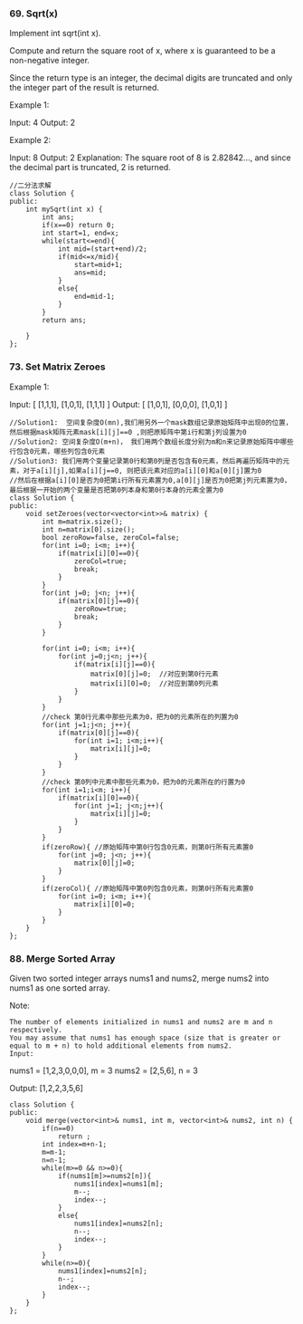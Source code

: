### 69. Sqrt(x)
Implement int sqrt(int x).

Compute and return the square root of x, where x is guaranteed to be a non-negative integer.

Since the return type is an integer, the decimal digits are truncated and only the integer part of the result is returned.

Example 1:

Input: 4
Output: 2

Example 2:

Input: 8
Output: 2
Explanation: The square root of 8 is 2.82842..., and since 
             the decimal part is truncated, 2 is returned.
             
```
//二分法求解
class Solution {
public:
    int mySqrt(int x) {
        int ans;
        if(x==0) return 0;
        int start=1, end=x;
        while(start<=end){
            int mid=(start+end)/2;
            if(mid<=x/mid){
                start=mid+1;
                ans=mid;
            }
            else{
                end=mid-1;
            }
        }
        return ans;
        
    }
};

```

### 73. Set Matrix Zeroes
Example 1:

Input: 
[
  [1,1,1],
  [1,0,1],
  [1,1,1]
]
Output: 
[
  [1,0,1],
  [0,0,0],
  [1,0,1]
]
```
//Solution1:  空间复杂度O(mn),我们用另外一个mask数组记录原始矩阵中出现0的位置，然后根据mask矩阵元素mask[i][j]==0 ,则把原矩阵中第i行和第j列设置为0
//Solution2: 空间复杂度O(m+n)， 我们用两个数组长度分别为m和n来记录原始矩阵中哪些行包含0元素，哪些列包含0元素
//Solution3: 我们用两个变量记录第0行和第0列是否包含有0元素，然后再遍历矩阵中的元素，对于a[i][j],如果a[i][j==0, 则把该元素对应的a[i][0]和a[0][j]置为0
//然后在根据a[i][0]是否为0把第i行所有元素置为0,a[0][j]是否为0把第j列元素置为0， 最后根据一开始的两个变量是否把第0列本身和第0行本身的元素全置为0
class Solution {
public:
    void setZeroes(vector<vector<int>>& matrix) {
        int m=matrix.size();
        int n=matrix[0].size();
        bool zeroRow=false, zeroCol=false;
        for(int i=0; i<m; i++){
            if(matrix[i][0]==0){
                zeroCol=true;
                break;
            }
        }
        for(int j=0; j<n; j++){
            if(matrix[0][j]==0){
                zeroRow=true;
                break;
            }
        }
        
        for(int i=0; i<m; i++){
            for(int j=0;j<n; j++){
                if(matrix[i][j]==0){
                    matrix[0][j]=0;  //对应到第0行元素
                    matrix[i][0]=0;  //对应到第0列元素
                }
            }
        }
        //check 第0行元素中那些元素为0，把为0的元素所在的列置为0
        for(int j=1;j<n; j++){
            if(matrix[0][j]==0){
                for(int i=1; i<m;i++){
                    matrix[i][j]=0;
                }
            }
        }
        //check 第0列中元素中那些元素为0，把为0的元素所在的行置为0
        for(int i=1;i<m; i++){
            if(matrix[i][0]==0){
                for(int j=1; j<n;j++){
                    matrix[i][j]=0;
                }
            }
        }
        if(zeroRow){ //原始矩阵中第0行包含0元素，则第0行所有元素置0
            for(int j=0; j<n; j++){
                matrix[0][j]=0;
            }
        }
        if(zeroCol){ //原始矩阵中第0列包含0元素，则第0行所有元素置0
            for(int i=0; i<m; i++){
                matrix[i][0]=0;
            }
        }
    }
};
```

### 88. Merge Sorted Array
Given two sorted integer arrays nums1 and nums2, merge nums2 into nums1 as one sorted array.

Note:

    The number of elements initialized in nums1 and nums2 are m and n respectively.
    You may assume that nums1 has enough space (size that is greater or equal to m + n) to hold additional elements from nums2.
    Input:
nums1 = [1,2,3,0,0,0], m = 3
nums2 = [2,5,6],       n = 3

Output: [1,2,2,3,5,6]

```
class Solution {
public:
    void merge(vector<int>& nums1, int m, vector<int>& nums2, int n) {
        if(n==0)
            return ;
        int index=m+n-1;
        m=m-1;
        n=n-1;
        while(m>=0 && n>=0){
            if(nums1[m]>=nums2[n]){
                nums1[index]=nums1[m];
                m--;
                index--;
            }
            else{
                nums1[index]=nums2[n];
                n--;
                index--;
            }
        }
        while(n>=0){
            nums1[index]=nums2[n];
            n--;
            index--;
        }
    }
};
```
